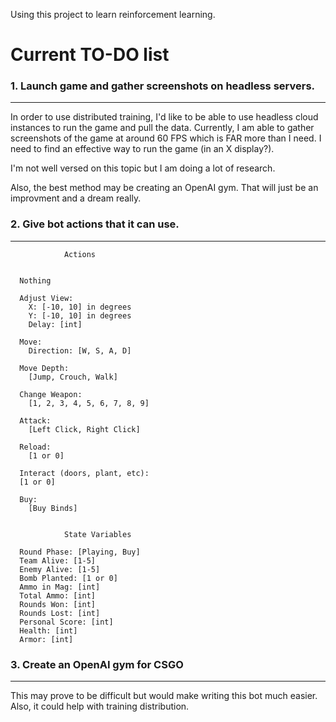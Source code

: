 Using this project to learn reinforcement learning. 

# Current TO-DO list

### 1. Launch game and gather screenshots on headless servers.
---
In order to use distributed training, I'd like to be able to use headless cloud instances to run the game and pull the data. Currently, I am able to gather screenshots of the game at around 60 FPS which is FAR more than I need. I need to find an effective way to run the game (in an X display?).

I'm not well versed on this topic but I am doing a lot of research.

Also, the best method may be creating an OpenAI gym. That will just be an improvment and a dream really.

### 2. Give bot actions that it can use.
---
                Actions


      Nothing

      Adjust View:
        X: [-10, 10] in degrees
        Y: [-10, 10] in degrees
        Delay: [int]

      Move:
        Direction: [W, S, A, D]

      Move Depth:
        [Jump, Crouch, Walk]

      Change Weapon:
        [1, 2, 3, 4, 5, 6, 7, 8, 9]

      Attack:
        [Left Click, Right Click]

      Reload:
        [1 or 0]

      Interact (doors, plant, etc):
      [1 or 0]

      Buy:
        [Buy Binds]


                State Variables

      Round Phase: [Playing, Buy]
      Team Alive: [1-5]
      Enemy Alive: [1-5]
      Bomb Planted: [1 or 0]
      Ammo in Mag: [int]
      Total Ammo: [int]
      Rounds Won: [int]
      Rounds Lost: [int]
      Personal Score: [int]
      Health: [int]
      Armor: [int]

### 3. Create an OpenAI gym for CSGO
---
This may prove to be difficult but would make writing this bot much easier. Also, it could help with training distribution.
